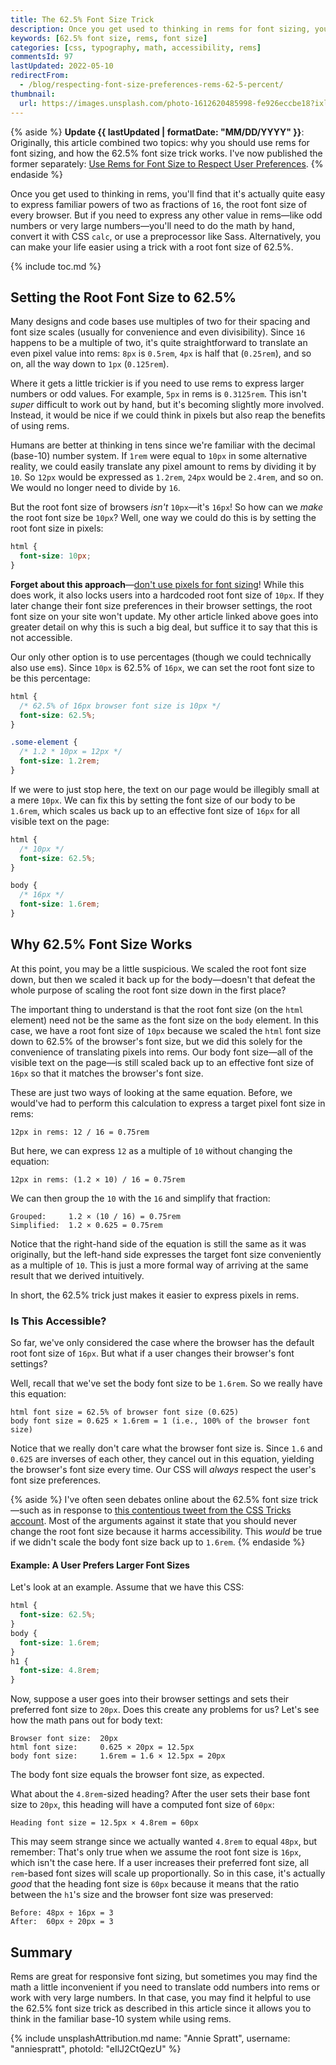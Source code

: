 ```yaml
---
title: The 62.5% Font Size Trick
description: Once you get used to thinking in rems for font sizing, you'll find that it's easy to express familiar powers of two. But for other values, you may find it helpful to use the 62.5% font size trick.
keywords: [62.5% font size, rems, font size]
categories: [css, typography, math, accessibility, rems]
commentsId: 97
lastUpdated: 2022-05-10
redirectFrom:
  - /blog/respecting-font-size-preferences-rems-62-5-percent/
thumbnail:
  url: https://images.unsplash.com/photo-1612620485998-fe926eccbe18?ixlib=rb-1.2.1&ixid=MnwxMjA3fDB8MHxwaG90by1wYWdlfHx8fGVufDB8fHx8&auto=format&fit=crop&w=1600&h=900&q=80
---
```


{% aside %}
  **Update {{ lastUpdated | formatDate: "MM/DD/YYYY" }}**: Originally, this article combined two topics: why you should use rems for font sizing, and how the 62.5% font size trick works. I've now published the former separately: [Use Rems for Font Size to Respect User Preferences](/blog/use-rems-for-font-size/).
{% endaside %}

Once you get used to thinking in rems, you'll find that it's actually quite easy to express familiar powers of two as fractions of `16`, the root font size of every browser. But if you need to express any other value in rems—like odd numbers or very large numbers—you'll need to do the math by hand, convert it with CSS `calc`, or use a preprocessor like Sass. Alternatively, you can make your life easier using a trick with a root font size of 62.5%.

{% include toc.md %}

## Setting the Root Font Size to 62.5%

Many designs and code bases use multiples of two for their spacing and font size scales (usually for convenience and even divisibility). Since `16` happens to be a multiple of two, it's quite straightforward to translate an even pixel value into rems: `8px` is `0.5rem`, `4px` is half that (`0.25rem`), and so on, all the way down to `1px` (`0.125rem`).

Where it gets a little trickier is if you need to use rems to express larger numbers or odd values. For example, `5px` in rems is `0.3125rem`. This isn't *super* difficult to work out by hand, but it's becoming slightly more involved. Instead, it would be nice if we could think in pixels but also reap the benefits of using rems.

Humans are better at thinking in tens since we're familiar with the decimal (base-10) number system. If `1rem` were equal to `10px` in some alternative reality, we could easily translate any pixel amount to rems by dividing it by `10`. So `12px` would be expressed as `1.2rem`, `24px` would be `2.4rem`, and so on. We would no longer need to divide by `16`.

But the root font size of browsers *isn't* `10px`—it's `16px`! So how can we *make* the root font size be `10px`? Well, one way we could do this is by setting the root font size in pixels:

```css
html {
  font-size: 10px;
}
```

**Forget about this approach**—[don't use pixels for font sizing](/blog/use-rems-for-font-size/#dont-use-pixels-for-font-size)! While this does work, it also locks users into a hardcoded root font size of `10px`. If they later change their font size preferences in their browser settings, the root font size on your site won't update. My other article linked above goes into greater detail on why this is such a big deal, but suffice it to say that this is not accessible.

Our only other option is to use percentages (though we could technically also use `em`s). Since `10px` is 62.5% of `16px`, we can set the root font size to be this percentage:

```css
html {
  /* 62.5% of 16px browser font size is 10px */
  font-size: 62.5%;
}

.some-element {
  /* 1.2 * 10px = 12px */
  font-size: 1.2rem;
}
```

If we were to just stop here, the text on our page would be illegibly small at a mere `10px`. We can fix this by setting the font size of our body to be `1.6rem`, which scales us back up to an effective font size of `16px` for all visible text on the page:

```css
html {
  /* 10px */
  font-size: 62.5%;
}

body {
  /* 16px */
  font-size: 1.6rem;
}
```

## Why 62.5% Font Size Works

At this point, you may be a little suspicious. We scaled the root font size down, but then we scaled it back up for the body—doesn't that defeat the whole purpose of scaling the root font size down in the first place?

The important thing to understand is that the root font size (on the `html` element) need not be the same as the font size on the `body` element. In this case, we have a root font size of `10px` because we scaled the `html` font size down to 62.5% of the browser's font size, but we did this solely for the convenience of translating pixels into rems. Our body font size—all of the visible text on the page—is still scaled back up to an effective font size of `16px` so that it matches the browser's font size.

These are just two ways of looking at the same equation. Before, we would've had to perform this calculation to express a target pixel font size in rems:

```
12px in rems: 12 / 16 = 0.75rem
```

But here, we can express `12` as a multiple of `10` without changing the equation:

```
12px in rems: (1.2 × 10) / 16 = 0.75rem
```

We can then group the `10` with the `16` and simplify that fraction:

```
Grouped:     1.2 × (10 / 16) = 0.75rem
Simplified:  1.2 × 0.625 = 0.75rem
```

Notice that the right-hand side of the equation is still the same as it was originally, but the left-hand side expresses the target font size conveniently as a multiple of `10`. This is just a more formal way of arriving at the same result that we derived intuitively.

In short, the 62.5% trick just makes it easier to express pixels in rems.

### Is This Accessible?

So far, we've only considered the case where the browser has the default root font size of `16px`. But what if a user changes their browser's font settings?

Well, recall that we've set the body font size to be `1.6rem`. So we really have this equation:

```
html font size = 62.5% of browser font size (0.625)
body font size = 0.625 × 1.6rem = 1 (i.e., 100% of the browser font size)
```

Notice that we really don't care what the browser font size is. Since `1.6` and `0.625` are inverses of each other, they cancel out in this equation, yielding the browser's font size every time. Our CSS will *always* respect the user's font size preferences.

{% aside %}
I've often seen debates online about the 62.5% font size trick—such as in response to [this contentious tweet from the CSS Tricks account](https://twitter.com/css/status/1523700789083996160). Most of the arguments against it state that you should never change the root font size because it harms accessibility. This *would* be true if we didn't scale the body font size back up to `1.6rem`.
{% endaside %}

#### Example: A User Prefers Larger Font Sizes

Let's look at an example. Assume that we have this CSS:

```css
html {
  font-size: 62.5%;
}
body {
  font-size: 1.6rem;
}
h1 {
  font-size: 4.8rem;
}
```

Now, suppose a user goes into their browser settings and sets their preferred font size to `20px`. Does this create any problems for us? Let's see how the math pans out for body text:

```
Browser font size:  20px
html font size:     0.625 × 20px = 12.5px
body font size:     1.6rem = 1.6 × 12.5px = 20px
```

The body font size equals the browser font size, as expected.

What about the `4.8rem`-sized heading? After the user sets their base font size to `20px`, this heading will have a computed font size of `60px`:

```
Heading font size = 12.5px × 4.8rem = 60px
```

This may seem strange since we actually wanted `4.8rem` to equal `48px`, but remember: That's only true when we assume the root font size is `16px`, which isn't the case here. If a user increases their preferred font size, all `rem`-based font sizes will scale up proportionally. So in this case, it's actually *good* that the heading font size is `60px` because it means that the ratio between the `h1`'s size and the browser font size was preserved:

```
Before: 48px ÷ 16px = 3
After:  60px ÷ 20px = 3
```

## Summary

Rems are great for responsive font sizing, but sometimes you may find the math a little inconvenient if you need to translate odd numbers into rems or work with very large numbers. In that case, you may find it helpful to use the 62.5% font size trick as described in this article since it allows you to think in the familiar base-10 system while using rems.

{% include unsplashAttribution.md name: "Annie Spratt", username: "anniespratt", photoId: "eIlJ2CtQezU" %}
